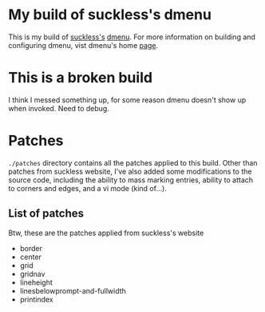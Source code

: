 # My build of suckless's dmenu

This is my build of [suckless's](https://suckless.org) [dmenu](https://tools.suckless.org/dmenu/).
For more information on building and configuring dmenu, vist dmenu's home
[page](https://tools.suckless.org/dmenu/).

# This is a broken build

I think I messed something up, for some reason dmenu doesn't show up when
invoked. Need to debug.

# Patches

`./patches` directory contains all the patches applied to this build. Other
than patches from suckless website, I've also added some modifications to the
source code, including the ability to mass marking entries, ability to attach
to corners and edges, and a vi mode (kind of...).


## List of patches

Btw, these are the patches applied from suckless's website

- border
- center
- grid
- gridnav
- lineheight
- linesbelowprompt-and-fullwidth
- printindex
